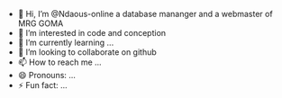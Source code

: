 - 👋 Hi, I’m @Ndaous-online a database mananger and a webmaster of MRG GOMA
- 👀 I’m interested in code and conception 
- 🌱 I’m currently learning ...
- 💞️ I’m looking to collaborate on github
- 📫 How to reach me ...
- 😄 Pronouns: ...
- ⚡ Fun fact: ...

<!---
Ndaous-online/Ndaous-online is a ✨ special ✨ repository because its `README.md` (this file) appears on your GitHub profile.
You can click the Preview link to take a look at your changes.
--->
